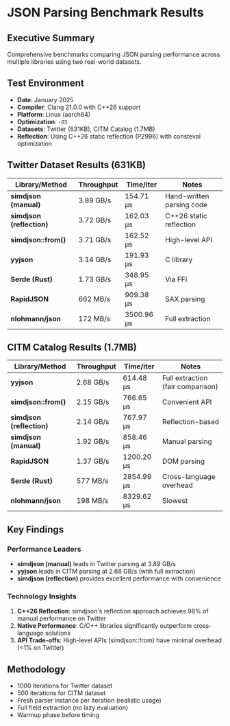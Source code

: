 # JSON Parsing Benchmark Results

## Executive Summary
Comprehensive benchmarks comparing JSON parsing performance across multiple libraries using two real-world datasets.

## Test Environment
- **Date**: January 2025
- **Compiler**: Clang 21.0.0 with C++26 support  
- **Platform**: Linux (aarch64)
- **Optimization**: `-O3`
- **Datasets**: Twitter (631KB), CITM Catalog (1.7MB)
- **Reflection**: Using C++26 static reflection (P2996) with consteval optimization

## Twitter Dataset Results (631KB)

| Library/Method | Throughput | Time/iter | Notes |
|----------------|------------|-----------|-------|
| **simdjson (manual)** | 3.89 GB/s | 154.71 μs | Hand-written parsing code |
| **simdjson (reflection)** | 3.72 GB/s | 162.03 μs | C++26 static reflection |
| **simdjson::from()** | 3.71 GB/s | 162.52 μs | High-level API |
| **yyjson** | 3.14 GB/s | 191.93 μs | C library |
| **Serde (Rust)** | 1.73 GB/s | 348.95 μs | Via FFI |
| **RapidJSON** | 662 MB/s | 909.38 μs | SAX parsing |
| **nlohmann/json** | 172 MB/s | 3500.96 μs | Full extraction |

## CITM Catalog Results (1.7MB)

| Library/Method | Throughput | Time/iter | Notes |
|----------------|------------|-----------|-------|
| **yyjson** | 2.68 GB/s | 614.48 μs | Full extraction (fair comparison) |
| **simdjson::from()** | 2.15 GB/s | 766.65 μs | Convenient API |
| **simdjson (reflection)** | 2.14 GB/s | 767.97 μs | Reflection-based |
| **simdjson (manual)** | 1.92 GB/s | 858.46 μs | Manual parsing |
| **RapidJSON** | 1.37 GB/s | 1200.20 μs | DOM parsing |
| **Serde (Rust)** | 577 MB/s | 2854.99 μs | Cross-language overhead |
| **nlohmann/json** | 198 MB/s | 8329.62 μs | Slowest |

## Key Findings

### Performance Leaders
- **simdjson (manual)** leads in Twitter parsing at 3.89 GB/s
- **yyjson** leads in CITM parsing at 2.68 GB/s (with full extraction)
- **simdjson (reflection)** provides excellent performance with convenience

### Technology Insights
1. **C++26 Reflection**: simdjson's reflection approach achieves 98% of manual performance on Twitter
2. **Native Performance**: C/C++ libraries significantly outperform cross-language solutions
3. **API Trade-offs**: High-level APIs (simdjson::from) have minimal overhead (<1% on Twitter)

## Methodology
- 1000 iterations for Twitter dataset
- 500 iterations for CITM dataset  
- Fresh parser instance per iteration (realistic usage)
- Full field extraction (no lazy evaluation)
- Warmup phase before timing